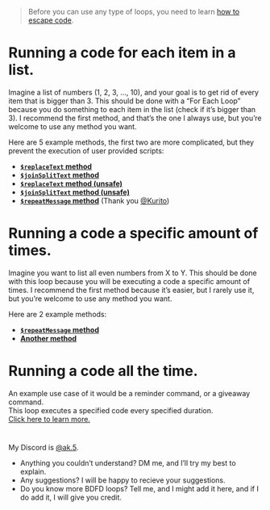 > Before you can use any type of loops, you need to learn [how to escape code](Escaping.md).

# Running a code for each item in a list.
Imagine a list of numbers (1, 2, 3, ..., 10), and your goal is to get rid of every item that is bigger than 3. This should be done with a “For Each Loop” because you do something to each item in the list (check if it’s bigger than 3). I recommend the first method, and that’s the one I always use, but you’re welcome to use any method you want.

Here are 5 example methods, the first two are more complicated, but they prevent the execution of user provided scripts:
- **[`$replaceText` method](For%20Each%3A%20%24replaceText.md)**
- **[`$joinSplitText` method](For%20Each%3A%20%24joinSplitText.md)**
- **[`$replaceText` method (unsafe)](For%20Each%3A%20%24replaceText%20(unsafe).md)**
- **[`$joinSplitText` method (unsafe)](For%20Each%3A%20%24joinSplitText%20(unsafe).md)**
- **[`$repeatMessage` method](For%20Each%3A%20%24repeatMessage.md)** (Thank you [@Kurito](https://github.com/Kourito))

# Running a code a specific amount of times.
Imagine you want to list all even numbers from X to Y. This should be done with this loop because you will be executing a code a specific amount of times. I recommend the first method because it’s easier, but I rarely use it, but you’re welcome to use any method you want.

Here are 2 example methods:
- **[`$repeatMessage` method](Run%20X%20Times%3A%20%24repeatMessage.md)**
- **[Another method](Run%20X%20Times%3A%20Other%20method.md)**

# Running a code all the time.
An example use case of it would be a reminder command, or a giveaway command. \
This loop executes a specified code every specified duration. \
[Click here to learn more.](Run%20Every%20X%20Duration.md)

#

My Discord is [@ak.5](https://canary.discord.com/users/808018800678141982).
- Anything you couldn’t understand? DM me, and I’ll try my best to explain.
- Any suggestions? I will be happy to recieve your suggestions.
- Do you know more BDFD loops? Tell me, and I might add it here, and if I do add it, I will give you credit.
